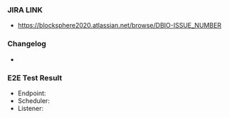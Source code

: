 ### JIRA LINK
- https://blocksphere2020.atlassian.net/browse/DBIO-ISSUE_NUMBER

### Changelog
- 

### E2E Test Result
- Endpoint:
- Scheduler:
- Listener: 